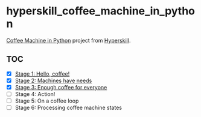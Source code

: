 # hyperskill_coffee_machine_in_python

[Coffee Machine in Python][1] project from [Hyperskill][2].

## TOC

- [x] [Stage 1: Hello, coffee!](src/stage_1/project.py)
- [x] [Stage 2: Machines have needs](src/stage_2/project.py)
- [x] [Stage 3: Enough coffee for everyone](src/stage_3/project.py)
- [ ] Stage 4: Action!
- [ ] Stage 5: On a coffee loop
- [ ] Stage 6: Processing coffee machine states

[1]: https://hyperskill.org/projects/68
[2]: https://hyperskill.org/